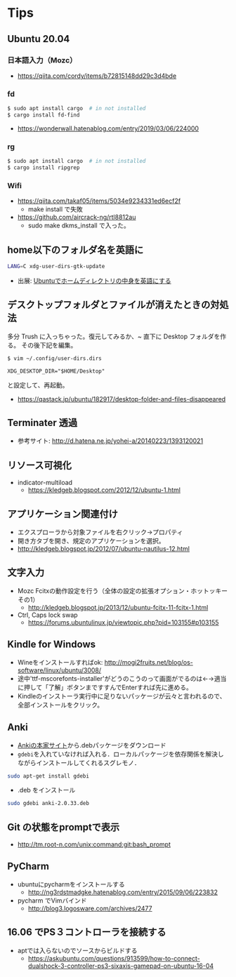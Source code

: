 # Tips
## Ubuntu 20.04
### 日本語入力（Mozc）
- https://qiita.com/cordy/items/b72815148dd29c3d4bde

### fd
```bash
$ sudo apt install cargo  # in not installed
$ cargo install fd-find
```

- https://wonderwall.hatenablog.com/entry/2019/03/06/224000

### rg
```bash
$ sudo apt install cargo  # in not installed
$ cargo install ripgrep
```

### Wifi
- https://qiita.com/takaf05/items/5034e9234331ed6ecf2f
  - make install で失敗
- https://github.com/aircrack-ng/rtl8812au
  - sudo make dkms_install で入った。
  
## home以下のフォルダ名を英語に
```bash
LANG=C xdg-user-dirs-gtk-update
```
- 出展: [Ubuntuでホームディレクトリの中身を英語にする](https://qiita.com/taiko19xx/items/d1a001bfc25245b91354)

## デスクトップフォルダとファイルが消えたときの対処法
多分 Trush に入っちゃった。復元してみるか、~ 直下に Desktop フォルダを作る。
その後下記を編集。

```bash
$ vim ~/.config/user-dirs.dirs
```

```
XDG_DESKTOP_DIR="$HOME/Desktop"
```

と設定して、再起動。

- https://qastack.jp/ubuntu/182917/desktop-folder-and-files-disappeared

## Terminater 透過
- 参考サイト: http://d.hatena.ne.jp/yohei-a/20140223/1393120021
 
## リソース可視化
- indicator-multiload
  - https://kledgeb.blogspot.com/2012/12/ubuntu-1.html
 
## アプリケーション関連付け
- エクスプローラから対象ファイルを右クリック→プロパティ
- 開き方タブを開き、規定のアプリケーションを選択。
- http://kledgeb.blogspot.jp/2012/07/ubuntu-nautilus-12.html

## 文字入力
- Mozc Fcitxの動作設定を行う（全体の設定の拡張オプション・ホットッキー その1）
  - http://kledgeb.blogspot.jp/2013/12/ubuntu-fcitx-11-fcitx-1.html
- Ctrl, Caps lock swap
  - https://forums.ubuntulinux.jp/viewtopic.php?pid=103155#p103155

## Kindle for Windows
 - Wineをインストールすればok: http://mogi2fruits.net/blog/os-software/linux/ubuntu/3008/
 - 途中'ttf-mscorefonts-installer'がどうのこうのって画面がでるのは←→適当に押して「了解」ボタンまですすんでEnterすれば先に進める。
 - Kindleのインストーラ実行中に足りないパッケージが云々と言われるので、全部インストールをクリック。

## Anki
 - [Ankiの本家サイト](http://ankisrs.net/)から.debパッケージをダウンロード
 - `gdebi`を入れていなければ入れる．ローカルパッケージを依存関係を解決しながらインストールしてくれるスグレモノ．
```bash
sudo apt-get install gdebi
```
 - .deb をインストール
```bash
sudo gdebi anki-2.0.33.deb
```

## Git の状態をpromptで表示
 - http://tm.root-n.com/unix:command:git:bash_prompt

## PyCharm
 - ubuntuにpycharmをインストールする
   - http://ng3rdstmadgke.hatenablog.com/entry/2015/09/06/223832
 - pycharm でVimバインド
   - http://blog3.logosware.com/archives/2477

## 16.06 でPS３コントローラを接続する
 - aptでは入らないのでソースからビルドする
   * https://askubuntu.com/questions/913599/how-to-connect-dualshock-3-controller-ps3-sixaxis-gamepad-on-ubuntu-16-04
